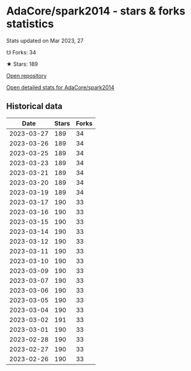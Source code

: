 # AdaCore/spark2014 - stars & forks statistics

Stats updated on Mar 2023, 27

☋ Forks: 34

★ Stars: 189

[Open repository](https://github.com/AdaCore/spark2014)

[Open detailed stats for AdaCore/spark2014](https://reviewgithub.com/rep/AdaCore/spark2014)

## Historical data
| Date | Stars | Forks |
|------|-------|-------|
| 2023-03-27 | 189 | 34 | 
| 2023-03-26 | 189 | 34 | 
| 2023-03-25 | 189 | 34 | 
| 2023-03-23 | 189 | 34 | 
| 2023-03-21 | 189 | 34 | 
| 2023-03-20 | 189 | 34 | 
| 2023-03-19 | 189 | 34 | 
| 2023-03-17 | 190 | 33 | 
| 2023-03-16 | 190 | 33 | 
| 2023-03-15 | 190 | 33 | 
| 2023-03-14 | 190 | 33 | 
| 2023-03-12 | 190 | 33 | 
| 2023-03-11 | 190 | 33 | 
| 2023-03-10 | 190 | 33 | 
| 2023-03-09 | 190 | 33 | 
| 2023-03-07 | 190 | 33 | 
| 2023-03-06 | 190 | 33 | 
| 2023-03-05 | 190 | 33 | 
| 2023-03-04 | 190 | 33 | 
| 2023-03-02 | 191 | 33 | 
| 2023-03-01 | 190 | 33 | 
| 2023-02-28 | 190 | 33 | 
| 2023-02-27 | 190 | 33 | 
| 2023-02-26 | 190 | 33 | 

